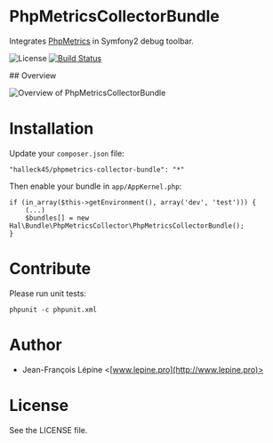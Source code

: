 # PhpMetricsCollectorBundle

Integrates [PhpMetrics](http://www.phpmetrics.org) in Symfony2 debug toolbar.

![License](https://poser.pugx.org/halleck45/phpmetrics/license.svg)
[![Build Status](https://secure.travis-ci.org/Halleck45/PhpMetricsCollectorBundle.svg)](http://travis-ci.org/Halleck45/PhpMetricsCollectorBundle) 

## Overview 

![Overview of PhpMetricsCollectorBundle](doc/images/overview.png)

# Installation

Update your `composer.json` file:

    "halleck45/phpmetrics-collector-bundle": "*"
    
Then enable your bundle in `app/AppKernel.php`:

    if (in_array($this->getEnvironment(), array('dev', 'test'))) {
        (...)
        $bundles[] = new Hal\Bundle\PhpMetricsCollector\PhpMetricsCollectorBundle();
    }

# Contribute

Please run unit tests:

    phpunit -c phpunit.xml

# Author

+ Jean-François Lépine <[www.lepine.pro](http://www.lepine.pro)>

# License

See the LICENSE file.